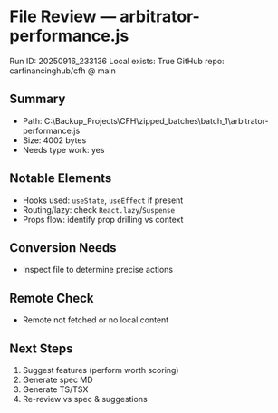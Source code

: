 # File Review — arbitrator-performance.js
Run ID: 20250916_233136
Local exists: True
GitHub repo: carfinancinghub/cfh @ main

## Summary
- Path: C:\Backup_Projects\CFH\zipped_batches\batch_1\arbitrator-performance.js
- Size: 4002 bytes
- Needs type work: yes

## Notable Elements
- Hooks used: `useState`, `useEffect` if present
- Routing/lazy: check `React.lazy`/`Suspense`
- Props flow: identify prop drilling vs context

## Conversion Needs
- Inspect file to determine precise actions

## Remote Check
- Remote not fetched or no local content

## Next Steps
1) Suggest features (perform worth scoring)
2) Generate spec MD
3) Generate TS/TSX
4) Re-review vs spec & suggestions